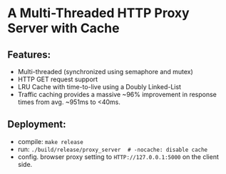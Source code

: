 # A Multi-Threaded HTTP Proxy Server with Cache

## Features:
- Multi-threaded (synchronized using semaphore and mutex)
- HTTP GET request support
- LRU Cache with time-to-live using a Doubly Linked-List
- Traffic caching provides a massive ~96% improvement in response times from avg. ~951ms to <40ms.

## Deployment:
- compile: `make release`
- run: `./build/release/proxy_server`&nbsp;&nbsp;&nbsp;&nbsp;`# -nocache: disable cache`
- config. browser proxy setting to `HTTP://127.0.0.1:5000` on the client side.

